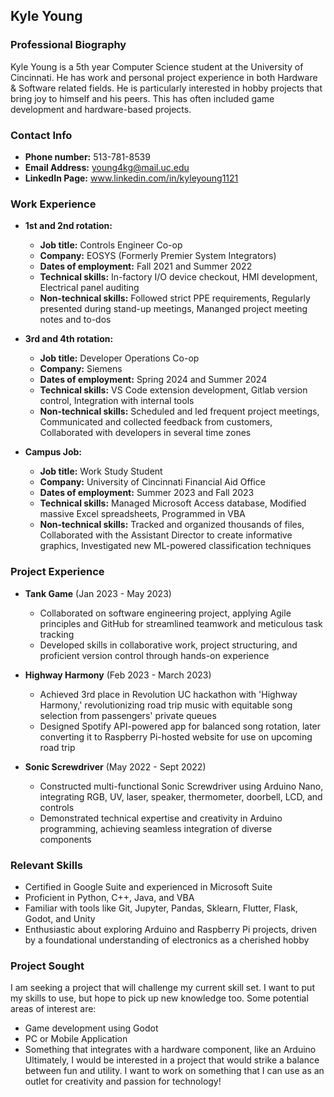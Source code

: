 ## Kyle Young

### Professional Biography
Kyle Young is a 5th year Computer Science student at the University of Cincinnati.
He has work and personal project experience in both Hardware & Software related fields.
He is particularly interested in hobby projects that bring joy to himself and his peers.
This has often included game development and hardware-based projects.

### Contact Info
- **Phone number:** 513-781-8539
- **Email Address:** young4kg@mail.uc.edu
- **LinkedIn Page:** www.linkedin.com/in/kyleyoung1121

### Work Experience
- **1st and 2nd rotation:** 
  - **Job title:** Controls Engineer Co-op
  - **Company:** EOSYS (Formerly Premier System Integrators)
  - **Dates of employment:** Fall 2021 and Summer 2022
  - **Technical skills:** In-factory I/O device checkout, HMI development, Electrical panel auditing
  - **Non-technical skills:** Followed strict PPE requirements, Regularly presented during stand-up meetings, Mananged project meeting notes and to-dos 

- **3rd and 4th rotation:**
  - **Job title:** Developer Operations Co-op
  - **Company:** Siemens
  - **Dates of employment:** Spring 2024 and Summer 2024
  - **Technical skills:** VS Code extension development, Gitlab version control, Integration with internal tools
  - **Non-technical skills:** Scheduled and led frequent project meetings, Communicated and collected feedback from customers, Collaborated with developers in several time zones
 
- **Campus Job:**
  - **Job title:** Work Study Student
  - **Company:** University of Cincinnati Financial Aid Office
  - **Dates of employment:** Summer 2023 and Fall 2023
  - **Technical skills:** Managed Microsoft Access database, Modified massive Excel spreadsheets, Programmed in VBA
  - **Non-technical skills:** Tracked and organized thousands of files, Collaborated with the Assistant Director to create informative graphics, Investigated new ML-powered classification techniques

### Project Experience
- **Tank Game** (Jan 2023 - May 2023)
  - Collaborated on software engineering project, applying Agile principles and GitHub for streamlined teamwork and meticulous task tracking
  - Developed skills in collaborative work, project structuring, and proficient version control through hands-on experience

- **Highway Harmony** (Feb 2023 - March 2023)
  - Achieved 3rd place in Revolution UC hackathon with 'Highway Harmony,' revolutionizing road trip music with equitable song selection from passengers' private queues
  - Designed Spotify API-powered app for balanced song rotation, later converting it to Raspberry Pi-hosted website for use on upcoming road trip

- **Sonic Screwdriver** (May 2022 - Sept 2022)
  - Constructed multi-functional Sonic Screwdriver using Arduino Nano, integrating RGB, UV, laser, speaker, thermometer, doorbell, LCD, and controls
  - Demonstrated technical expertise and creativity in Arduino programming, achieving seamless integration of diverse components


### Relevant Skills
- Certified in Google Suite and experienced in Microsoft Suite
- Proficient in Python, C++, Java, and VBA
- Familiar with tools like Git, Jupyter, Pandas, Sklearn, Flutter, Flask, Godot, and Unity
- Enthusiastic about exploring Arduino and Raspberry Pi projects, driven by a foundational understanding of electronics as a cherished hobby

### Project Sought
I am seeking a project that will challenge my current skill set. I want to put my skills to use, but hope to pick up new knowledge too.
Some potential areas of interest are:
- Game development using Godot
- PC or Mobile Application
- Something that integrates with a hardware component, like an Arduino
Ultimately, I would be interested in a project that would strike a balance between fun and utility.
I want to work on something that I can use as an outlet for creativity and passion for technology!
